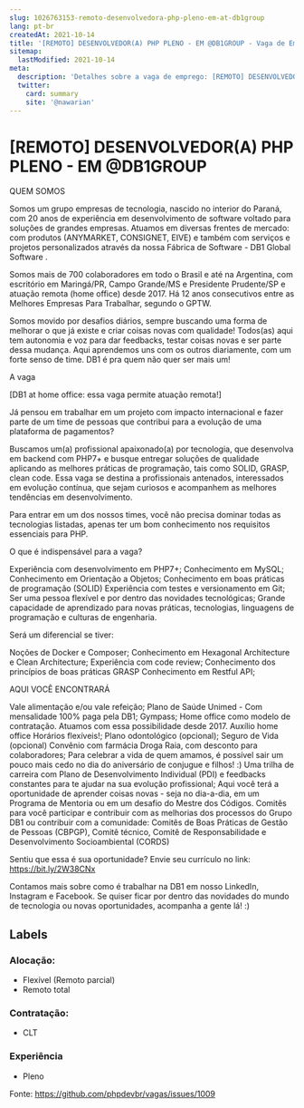 ```yaml
---
slug: 1026763153-remoto-desenvolvedora-php-pleno-em-at-db1group
lang: pt-br
createdAt: 2021-10-14
title: '[REMOTO] DESENVOLVEDOR(A) PHP PLENO - EM @DB1GROUP - Vaga de Emprego'
sitemap:
  lastModified: 2021-10-14
meta:
  description: 'Detalhes sobre a vaga de emprego: [REMOTO] DESENVOLVEDOR(A) PHP PLENO - EM @DB1GROUP'
  twitter:
    card: summary
    site: '@nawarian'
---
```


# [REMOTO] DESENVOLVEDOR(A) PHP PLENO - EM @DB1GROUP

QUEM SOMOS

Somos um grupo empresas de tecnologia, nascido no interior do Paraná, com 20 anos de experiência em desenvolvimento de software voltado para soluções de grandes empresas. Atuamos em diversas frentes de mercado: com produtos (ANYMARKET, CONSIGNET, EIVE) e também com serviços e projetos personalizados através da nossa Fábrica de Software - DB1 Global Software .

Somos mais de 700 colaboradores em todo o Brasil e até na Argentina, com escritório em Maringá/PR, Campo Grande/MS e Presidente Prudente/SP e atuação remota (home office) desde 2017. Há 12 anos consecutivos entre as Melhores Empresas Para Trabalhar, segundo o GPTW.

Somos movido por desafios diários, sempre buscando uma forma de melhorar o que já existe e criar coisas novas com qualidade! Todos(as) aqui tem autonomia e voz para dar feedbacks, testar coisas novas e ser parte dessa mudança. Aqui aprendemos uns com os outros diariamente, com um forte senso de time. DB1 é pra quem não quer ser mais um!

A vaga

[DB1 at home office: essa vaga permite atuação remota!]

Já pensou em trabalhar em um projeto com impacto internacional e fazer parte de um time de pessoas que contribui para a evolução de uma plataforma de pagamentos?

Buscamos um(a) profissional apaixonado(a) por tecnologia, que desenvolva em backend com PHP7+ e busque entregar soluções de qualidade aplicando as melhores práticas de programação, tais como SOLID, GRASP, clean code. Essa vaga se destina a profissionais antenados, interessados em evolução contínua, que sejam curiosos e acompanhem as melhores tendências em desenvolvimento.

Para entrar em um dos nossos times, você não precisa dominar todas as tecnologias listadas, apenas ter um bom conhecimento nos requisitos essenciais para PHP.

O que é indispensável para a vaga?

Experiência com desenvolvimento em PHP7+;
Conhecimento em MySQL;
Conhecimento em Orientação a Objetos;
Conhecimento em boas práticas de programação (SOLID)
Experiência com testes e versionamento em Git;
Ser uma pessoa flexível e por dentro das novidades tecnológicas;
Grande capacidade de aprendizado para novas práticas, tecnologias, linguagens de programação e culturas de engenharia.

Será um diferencial se tiver:

Noções de Docker e Composer;
Conhecimento em Hexagonal Architecture e Clean Architecture;
Experiência com code review;
Conhecimento dos princípios de boas práticas GRASP
Conhecimento em Restful API;

AQUI VOCÊ ENCONTRARÁ

Vale alimentação e/ou vale refeição;
Plano de Saúde Unimed - Com mensalidade 100% paga pela DB1;
Gympass;
Home office como modelo de contratação. Atuamos com essa possibilidade desde 2017.
Auxílio home office
Horários flexíveis!;
Plano odontológico (opcional);
Seguro de Vida (opcional)
Convênio com farmácia Droga Raia, com desconto para colaboradores;
Para celebrar a vida de quem amamos, é possível sair um pouco mais cedo no dia do aniversário de conjugue e filhos! :)
Uma trilha de carreira com Plano de Desenvolvimento Individual (PDI) e feedbacks constantes para te ajudar na sua evolução profissional;
Aqui você terá a oportunidade de aprender coisas novas - seja no dia-a-dia, em um Programa de Mentoria ou em um desafio do Mestre dos Códigos.
Comitês para você participar e contribuir com as melhorias dos processos do Grupo DB1 ou contribuir com a comunidade: Comitês de Boas Práticas de Gestão de Pessoas (CBPGP), Comitê técnico, Comitê de Responsabilidade e Desenvolvimento Socioambiental (CORDS)

Sentiu que essa é sua oportunidade? Envie seu currículo no link: https://bit.ly/2W38CNx

Contamos mais sobre como é trabalhar na DB1 em nosso LinkedIn, Instagram e Facebook. Se quiser ficar por dentro das novidades do mundo de tecnologia ou novas oportunidades, acompanha a gente lá! :)


## Labels

### Alocação:
- Flexível (Remoto parcial)
- Remoto total

### Contratação:
- CLT

### Experiência
- Pleno


Fonte: https://github.com/phpdevbr/vagas/issues/1009
